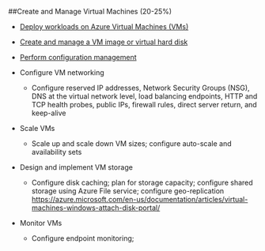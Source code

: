 ##Create and Manage Virtual Machines (20-25%)

  * [Deploy workloads on Azure Virtual Machines (VMs)](CreateAndManageVMS/deploy-workloads-on-vms.md)
  * [Create and manage a VM image or virtual hard disk](CreateAndManageVMS/create-virtual-hard-disk.md)
  * [Perform configuration management](CreateAndManageVMS/perform-configuration-management.md)

  * Configure VM networking
    - Configure reserved IP addresses, Network Security Groups (NSG), DNS at the virtual network level, load balancing endpoints, HTTP and TCP health probes, public IPs, firewall rules, direct server return, and keep-alive
  * Scale VMs
	- Scale up and scale down VM sizes; configure auto-scale and availability sets
  * Design and implement VM storage
    - Configure disk caching; plan for storage capacity; configure shared storage using Azure File service; configure geo-replication
    https://azure.microsoft.com/en-us/documentation/articles/virtual-machines-windows-attach-disk-portal/
    
  * Monitor VMs
    - Configure endpoint monitoring;